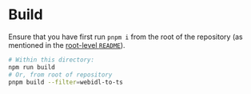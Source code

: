 # Build

Ensure that you have first run `pnpm i` from the root of the repository (as mentioned in the [root-level `README`](../README.md)).

```bash
# Within this directory:
npm run build
# Or, from root of repository
pnpm build --filter=webidl-to-ts
```